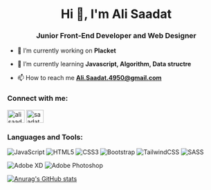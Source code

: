 <h1 align="center">Hi 👋, I'm Ali Saadat</h1>
<h3 align="center">Junior Front-End Developer and Web Designer</h3>


- 🔭 I’m currently working on **Placket**

- 🌱 I’m currently learning **Javascript, Algorithm, Data structre**

- 📫 How to reach me **Ali.Saadat.4950@gmail.com**



<h3 align="left">Connect with me:</h3>
<p align="left">
<a href="https://linkedin.com/in/ali saadat" target="blank"><img align="center" src="https://raw.githubusercontent.com/rahuldkjain/github-profile-readme-generator/master/src/images/icons/Social/linked-in-alt.svg" alt="ali saadat" height="30" width="40" /></a>
<a href="https://instagram.com/saadat_way_" target="blank"><img align="center" src="https://raw.githubusercontent.com/rahuldkjain/github-profile-readme-generator/master/src/images/icons/Social/instagram.svg" alt="saadat_way_" height="30" width="40" /></a>
</p>

<h3 align="left">Languages and Tools:</h3>


![JavaScript](https://img.shields.io/badge/javascript-%23323330.svg?style=for-the-badge&logo=javascript&logoColor=%23F7DF1E)
![HTML5](https://img.shields.io/badge/html5-%23E34F26.svg?style=for-the-badge&logo=html5&logoColor=white)
![CSS3](https://img.shields.io/badge/css3-%231572B6.svg?style=for-the-badge&logo=css3&logoColor=white)
![Bootstrap](https://img.shields.io/badge/bootstrap-%23563D7C.svg?style=for-the-badge&logo=bootstrap&logoColor=white)
![TailwindCSS](https://img.shields.io/badge/tailwindcss-%2338B2AC.svg?style=for-the-badge&logo=tailwind-css&logoColor=white)
![SASS](https://img.shields.io/badge/SASS-hotpink.svg?style=for-the-badge&logo=SASS&logoColor=white)

![Adobe XD](https://img.shields.io/badge/Adobe%20XD-470137?style=for-the-badge&logo=Adobe%20XD&logoColor=#FF61F6)
![Adobe Photoshop](https://img.shields.io/badge/adobe%20photoshop-%2331A8FF.svg?style=for-the-badge&logo=adobe%20photoshop&logoColor=white)


[![Anurag's GitHub stats](https://github-readme-stats.vercel.app/api?username=a-saadat)](https://github.com/anuraghazra/github-readme-stats)
